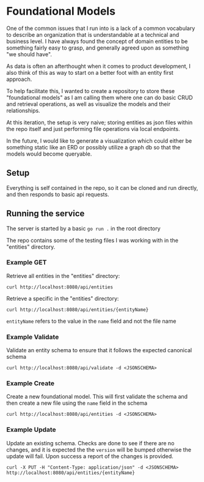 # Foundational Models
One of the common issues that I run into is a lack of a common vocabulary to describe an organization that is understandable at a technical and business level. I have always found the concept of domain entities to be something fairly easy to grasp, and generally agreed upon as something "we should have".

As data is often an afterthought when it comes to product development, I also think of this as way to start on a better foot with an entity first approach. 

To help facilitate this, I wanted to create a repository to store these "foundational models" as I am calling them where one can do basic CRUD and retrieval operations, as well as visualize the models and their relationships.

At this iteration, the setup is very naive; storing entities as json files within the repo itself and just performing file operations via local endpoints.

In the future, I would like to generate a visualization which could either be something static like an ERD or possibly utilize a graph db so that the models would become queryable.

## Setup

Everything is self contained in the repo, so it can be cloned and run directly, and then responds to basic api requests.

## Running the service

The server is started by a basic `go run .` in the root directory

The repo contains some of the testing files I was working with in the "entities" directory.

### Example GET 

Retrieve all entities in the "entities" directory:
```
curl http://localhost:8080/api/entities
```

Retrieve a specific in the "entities" directory:
```
curl http://localhost:8080/api/entities/{entityName}
```
`entityName` refers to the value in the `name` field and not the file name

### Example Validate

Validate an entity schema to ensure that it follows the expected canonical schema
```
curl http://localhost:8080/api/validate -d <JSONSCHEMA>
```

### Example Create

Create a new foundational model. This will first validate the schema and then create a new file using the `name` field in the schema

```
curl http://localhost:8080/api/entities -d <JSONSCHEMA>
```

### Example Update

Update an existing schema. Checks are done to see if there are no changes, and it is expected the the `version` will be bumped otherwise the update will fail. Upon success a report of the changes is provided.

```
curl -X PUT -H "Content-Type: application/json" -d <JSONSCHEMA> http://localhost:8080/api/entities/{entityName}
```
